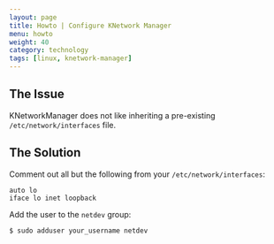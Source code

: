 ```yaml
---
layout: page
title: Howto | Configure KNetwork Manager
menu: howto
weight: 40
category: technology
tags: [linux, knetwork-manager]
---
```


## The Issue

KNetworkManager does not like inheriting a pre-existing `/etc/network/interfaces` file.

## The Solution

Comment out all but the following from your `/etc/network/interfaces`:

    auto lo
    iface lo inet loopback

Add the user to the `netdev` group:

    $ sudo adduser your_username netdev
